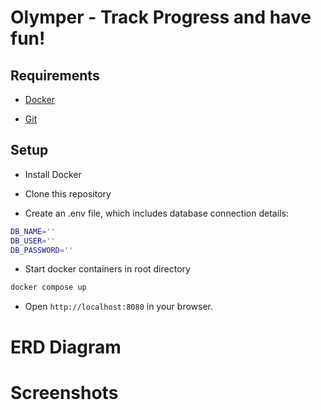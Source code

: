 # Olymper - Track Progress and have fun!

## Requirements

- [Docker](https://docs.docker.com/get-docker/)

- [Git](https://git-scm.com/downloads)

## Setup

- Install Docker

- Clone this repository

- Create an .env file, which includes database connection details:

```bash
DB_NAME=''
DB_USER=''
DB_PASSWORD=''
```

- Start docker containers in root directory
```bash
docker compose up
```

- Open `http://localhost:8080` in your browser.

# ERD Diagram


# Screenshots
